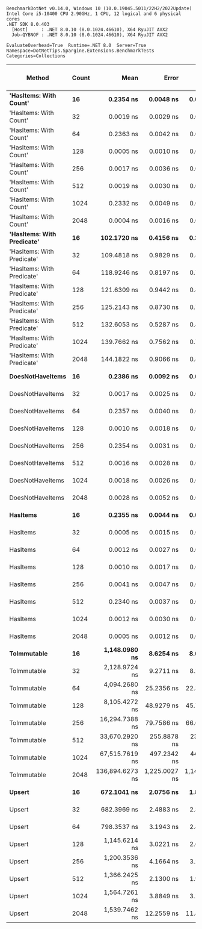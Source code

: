 ```

BenchmarkDotNet v0.14.0, Windows 10 (10.0.19045.5011/22H2/2022Update)
Intel Core i5-10400 CPU 2.90GHz, 1 CPU, 12 logical and 6 physical cores
.NET SDK 8.0.403
  [Host]     : .NET 8.0.10 (8.0.1024.46610), X64 RyuJIT AVX2
  Job-QYBNOF : .NET 8.0.10 (8.0.1024.46610), X64 RyuJIT AVX2

EvaluateOverhead=True  Runtime=.NET 8.0  Server=True  
Namespace=DotNetTips.Spargine.Extensions.BenchmarkTests  Categories=Collections  

```
| Method                     | Count | Mean            | Error         | StdDev        | StdErr      | Median          | Min             | Q1              | Q3              | Max             | Op/s                | CI99.9% Margin | Iterations | Kurtosis | MValue | Skewness | Rank | LogicalGroup | Baseline | Exceptions | Completed Work Items | Lock Contentions | Code Size | Gen0   | Gen1   | Allocated |
|--------------------------- |------ |----------------:|--------------:|--------------:|------------:|----------------:|----------------:|----------------:|----------------:|----------------:|--------------------:|---------------:|-----------:|---------:|-------:|---------:|-----:|------------- |--------- |-----------:|---------------------:|-----------------:|----------:|-------:|-------:|----------:|
| **&#39;HasItems: With Count&#39;**     | **16**    |       **0.2354 ns** |     **0.0048 ns** |     **0.0042 ns** |   **0.0011 ns** |       **0.2351 ns** |       **0.2279 ns** |       **0.2324 ns** |       **0.2373 ns** |       **0.2430 ns** |     **4,247,839,819.2** |       **6.999 ns** |      **14.00** |    **2.183** |  **2.000** |   **0.2336** |    **2** | *****            | **No**       |          **-** |                    **-** |                **-** |      **43 B** |      **-** |      **-** |         **-** |
| &#39;HasItems: With Count&#39;     | 32    |       0.0019 ns |     0.0029 ns |     0.0025 ns |   0.0007 ns |       0.0011 ns |       0.0000 ns |       0.0000 ns |       0.0023 ns |       0.0072 ns |   514,413,105,562.9 |       7.000 ns |      14.00 |    2.515 |  2.222 |   1.0572 |    1 | *            | No       |          - |                    - |                - |      43 B |      - |      - |         - |
| &#39;HasItems: With Count&#39;     | 64    |       0.2363 ns |     0.0042 ns |     0.0035 ns |   0.0010 ns |       0.2358 ns |       0.2312 ns |       0.2339 ns |       0.2387 ns |       0.2429 ns |     4,231,389,176.4 |       6.500 ns |      13.00 |    1.912 |  2.000 |   0.2454 |    2 | *            | No       |          - |                    - |                - |      43 B |      - |      - |         - |
| &#39;HasItems: With Count&#39;     | 128   |       0.0005 ns |     0.0010 ns |     0.0010 ns |   0.0002 ns |       0.0000 ns |       0.0000 ns |       0.0000 ns |       0.0006 ns |       0.0028 ns | 1,890,568,053,338.3 |       7.500 ns |      15.00 |    2.956 |  2.182 |   1.2734 |    1 | *            | No       |          - |                    - |                - |      43 B |      - |      - |         - |
| &#39;HasItems: With Count&#39;     | 256   |       0.0017 ns |     0.0036 ns |     0.0032 ns |   0.0009 ns |       0.0000 ns |       0.0000 ns |       0.0000 ns |       0.0009 ns |       0.0105 ns |   601,194,420,777.3 |       7.000 ns |      14.00 |    4.472 |  2.444 |   1.6546 |    1 | *            | No       |          - |                    - |                - |      43 B |      - |      - |         - |
| &#39;HasItems: With Count&#39;     | 512   |       0.0019 ns |     0.0030 ns |     0.0028 ns |   0.0007 ns |       0.0000 ns |       0.0000 ns |       0.0000 ns |       0.0031 ns |       0.0084 ns |   534,859,839,005.3 |       7.500 ns |      15.00 |    2.658 |  2.545 |   1.0997 |    1 | *            | No       |          - |                    - |                - |      43 B |      - |      - |         - |
| &#39;HasItems: With Count&#39;     | 1024  |       0.2332 ns |     0.0049 ns |     0.0041 ns |   0.0011 ns |       0.2323 ns |       0.2280 ns |       0.2301 ns |       0.2346 ns |       0.2433 ns |     4,288,375,337.4 |       6.499 ns |      13.00 |    3.206 |  2.000 |   0.9622 |    2 | *            | No       |          - |                    - |                - |      43 B |      - |      - |         - |
| &#39;HasItems: With Count&#39;     | 2048  |       0.0004 ns |     0.0016 ns |     0.0015 ns |   0.0004 ns |       0.0000 ns |       0.0000 ns |       0.0000 ns |       0.0000 ns |       0.0057 ns | 2,645,031,754,581.9 |       7.500 ns |      15.00 |   11.387 |  2.000 |   3.1328 |    1 | *            | No       |          - |                    - |                - |      43 B |      - |      - |         - |
| **&#39;HasItems: With Predicate&#39;** | **16**    |     **102.1720 ns** |     **0.4156 ns** |     **0.3684 ns** |   **0.0985 ns** |     **102.1563 ns** |     **101.5211 ns** |     **101.9628 ns** |     **102.3757 ns** |     **102.8492 ns** |         **9,787,412.9** |       **6.951 ns** |      **14.00** |    **2.239** |  **2.000** |   **0.0836** |    **3** | *****            | **No**       |          **-** |                    **-** |                **-** |   **1,379 B** | **0.0019** |      **-** |     **176 B** |
| &#39;HasItems: With Predicate&#39; | 32    |     109.4818 ns |     0.9829 ns |     0.8713 ns |   0.2329 ns |     109.3770 ns |     108.0924 ns |     108.9788 ns |     109.8626 ns |     111.1796 ns |         9,133,942.2 |       6.884 ns |      14.00 |    2.371 |  2.000 |   0.4656 |    4 | *            | No       |          - |                    - |                - |   1,379 B | 0.0020 |      - |     192 B |
| &#39;HasItems: With Predicate&#39; | 64    |     118.9246 ns |     0.8197 ns |     0.7667 ns |   0.1980 ns |     118.8169 ns |     117.3419 ns |     118.4646 ns |     119.5114 ns |     119.9868 ns |         8,408,689.0 |       7.401 ns |      15.00 |    2.161 |  2.000 |  -0.4354 |    5 | *            | No       |          - |                    - |                - |   1,379 B | 0.0021 |      - |     208 B |
| &#39;HasItems: With Predicate&#39; | 128   |     121.6309 ns |     0.9442 ns |     0.8832 ns |   0.2280 ns |     121.2925 ns |     120.6260 ns |     121.0364 ns |     122.0998 ns |     123.2260 ns |         8,221,592.1 |       7.386 ns |      15.00 |    1.925 |  2.000 |   0.7683 |    5 | *            | No       |          - |                    - |                - |   1,380 B | 0.0024 |      - |     224 B |
| &#39;HasItems: With Predicate&#39; | 256   |     125.2143 ns |     0.8730 ns |     0.7739 ns |   0.2068 ns |     125.2068 ns |     123.5343 ns |     125.0628 ns |     125.8465 ns |     126.2646 ns |         7,986,308.9 |       6.897 ns |      14.00 |    2.417 |  2.000 |  -0.5437 |    5 | *            | No       |          - |                    - |                - |   1,379 B | 0.0024 |      - |     240 B |
| &#39;HasItems: With Predicate&#39; | 512   |     132.6053 ns |     0.5287 ns |     0.4687 ns |   0.1253 ns |     132.4012 ns |     132.1709 ns |     132.3054 ns |     132.8450 ns |     133.7593 ns |         7,541,177.0 |       6.937 ns |      14.00 |    3.064 |  2.000 |   1.1020 |    6 | *            | No       |          - |                    - |                - |   1,511 B | 0.0026 |      - |     256 B |
| &#39;HasItems: With Predicate&#39; | 1024  |     139.7662 ns |     0.7562 ns |     0.7074 ns |   0.1826 ns |     139.5439 ns |     138.7882 ns |     139.2645 ns |     140.2692 ns |     141.5362 ns |         7,154,806.4 |       7.409 ns |      15.00 |    3.104 |  2.000 |   0.8786 |    7 | *            | No       |          - |                    - |                - |   1,510 B | 0.0029 |      - |     272 B |
| &#39;HasItems: With Predicate&#39; | 2048  |     144.1822 ns |     0.9066 ns |     0.8037 ns |   0.2148 ns |     144.2706 ns |     142.8506 ns |     143.5444 ns |     144.8801 ns |     145.5025 ns |         6,935,667.3 |       6.893 ns |      14.00 |    1.671 |  2.000 |  -0.1024 |    7 | *            | No       |          - |                    - |                - |   1,379 B | 0.0031 |      - |     288 B |
| **DoesNotHaveItems**           | **16**    |       **0.2386 ns** |     **0.0092 ns** |     **0.0086 ns** |   **0.0022 ns** |       **0.2352 ns** |       **0.2297 ns** |       **0.2321 ns** |       **0.2460 ns** |       **0.2552 ns** |     **4,190,362,876.4** |       **7.499 ns** |      **15.00** |    **1.806** |  **2.600** |   **0.6954** |    **2** | *****            | **No**       |          **-** |                    **-** |                **-** |      **41 B** |      **-** |      **-** |         **-** |
| DoesNotHaveItems           | 32    |       0.0017 ns |     0.0025 ns |     0.0021 ns |   0.0006 ns |       0.0002 ns |       0.0000 ns |       0.0000 ns |       0.0030 ns |       0.0054 ns |   596,105,452,247.1 |       6.500 ns |      13.00 |    1.647 |  2.250 |   0.6254 |    1 | *            | No       |          - |                    - |                - |      41 B |      - |      - |         - |
| DoesNotHaveItems           | 64    |       0.2357 ns |     0.0040 ns |     0.0038 ns |   0.0010 ns |       0.2348 ns |       0.2291 ns |       0.2333 ns |       0.2379 ns |       0.2437 ns |     4,242,267,697.2 |       7.500 ns |      15.00 |    2.493 |  2.000 |   0.3902 |    2 | *            | No       |          - |                    - |                - |      41 B |      - |      - |         - |
| DoesNotHaveItems           | 128   |       0.0010 ns |     0.0018 ns |     0.0015 ns |   0.0004 ns |       0.0000 ns |       0.0000 ns |       0.0000 ns |       0.0025 ns |       0.0037 ns |   974,302,964,514.1 |       6.500 ns |      13.00 |    1.668 |  2.889 |   0.7781 |    1 | *            | No       |          - |                    - |                - |      41 B |      - |      - |         - |
| DoesNotHaveItems           | 256   |       0.2354 ns |     0.0031 ns |     0.0026 ns |   0.0007 ns |       0.2348 ns |       0.2320 ns |       0.2336 ns |       0.2370 ns |       0.2408 ns |     4,248,260,223.8 |       6.500 ns |      13.00 |    2.071 |  2.000 |   0.5480 |    2 | *            | No       |          - |                    - |                - |      41 B |      - |      - |         - |
| DoesNotHaveItems           | 512   |       0.0016 ns |     0.0028 ns |     0.0026 ns |   0.0007 ns |       0.0000 ns |       0.0000 ns |       0.0000 ns |       0.0016 ns |       0.0078 ns |   637,790,652,991.7 |       7.500 ns |      15.00 |    3.304 |  2.444 |   1.3676 |    1 | *            | No       |          - |                    - |                - |      41 B |      - |      - |         - |
| DoesNotHaveItems           | 1024  |       0.0018 ns |     0.0026 ns |     0.0021 ns |   0.0006 ns |       0.0007 ns |       0.0000 ns |       0.0000 ns |       0.0028 ns |       0.0065 ns |   567,572,202,198.9 |       6.500 ns |      13.00 |    2.291 |  2.000 |   0.8122 |    1 | *            | No       |          - |                    - |                - |      41 B |      - |      - |         - |
| DoesNotHaveItems           | 2048  |       0.0028 ns |     0.0052 ns |     0.0046 ns |   0.0012 ns |       0.0002 ns |       0.0000 ns |       0.0000 ns |       0.0038 ns |       0.0158 ns |   352,038,255,216.5 |       6.999 ns |      14.00 |    4.586 |  2.200 |   1.5875 |    1 | *            | No       |          - |                    - |                - |      41 B |      - |      - |         - |
| **HasItems**                   | **16**    |       **0.2355 ns** |     **0.0044 ns** |     **0.0037 ns** |   **0.0010 ns** |       **0.2350 ns** |       **0.2304 ns** |       **0.2322 ns** |       **0.2391 ns** |       **0.2418 ns** |     **4,247,033,576.2** |       **6.499 ns** |      **13.00** |    **1.646** |  **2.000** |   **0.4154** |    **2** | *****            | **No**       |          **-** |                    **-** |                **-** |      **38 B** |      **-** |      **-** |         **-** |
| HasItems                   | 32    |       0.0005 ns |     0.0015 ns |     0.0013 ns |   0.0004 ns |       0.0000 ns |       0.0000 ns |       0.0000 ns |       0.0000 ns |       0.0044 ns | 2,176,820,490,300.0 |       6.500 ns |      13.00 |    7.439 |  2.000 |   2.3678 |    1 | *            | No       |          - |                    - |                - |      38 B |      - |      - |         - |
| HasItems                   | 64    |       0.0012 ns |     0.0027 ns |     0.0023 ns |   0.0006 ns |       0.0000 ns |       0.0000 ns |       0.0000 ns |       0.0019 ns |       0.0077 ns |   866,049,766,218.3 |       6.500 ns |      13.00 |    5.659 |  2.444 |   1.8811 |    1 | *            | No       |          - |                    - |                - |      38 B |      - |      - |         - |
| HasItems                   | 128   |       0.0010 ns |     0.0017 ns |     0.0015 ns |   0.0004 ns |       0.0000 ns |       0.0000 ns |       0.0000 ns |       0.0022 ns |       0.0040 ns |   964,455,264,589.6 |       7.000 ns |      14.00 |    1.826 |  2.889 |   0.7817 |    1 | *            | No       |          - |                    - |                - |      38 B |      - |      - |         - |
| HasItems                   | 256   |       0.0041 ns |     0.0047 ns |     0.0044 ns |   0.0011 ns |       0.0040 ns |       0.0000 ns |       0.0001 ns |       0.0064 ns |       0.0154 ns |   245,730,003,661.7 |       7.499 ns |      15.00 |    3.370 |  2.222 |   1.0010 |    1 | *            | No       |          - |                    - |                - |      38 B |      - |      - |         - |
| HasItems                   | 512   |       0.2340 ns |     0.0037 ns |     0.0031 ns |   0.0008 ns |       0.2333 ns |       0.2299 ns |       0.2320 ns |       0.2365 ns |       0.2404 ns |     4,273,105,300.4 |       6.500 ns |      13.00 |    2.116 |  2.000 |   0.5832 |    2 | *            | No       |          - |                    - |                - |      38 B |      - |      - |         - |
| HasItems                   | 1024  |       0.0012 ns |     0.0030 ns |     0.0027 ns |   0.0007 ns |       0.0000 ns |       0.0000 ns |       0.0000 ns |       0.0003 ns |       0.0074 ns |   815,108,042,207.5 |       7.000 ns |      14.00 |    4.142 |  2.200 |   1.7044 |    1 | *            | No       |          - |                    - |                - |      38 B |      - |      - |         - |
| HasItems                   | 2048  |       0.0005 ns |     0.0012 ns |     0.0011 ns |   0.0003 ns |       0.0000 ns |       0.0000 ns |       0.0000 ns |       0.0002 ns |       0.0044 ns | 2,195,252,338,894.3 |       7.500 ns |      15.00 |    9.503 |  2.000 |   2.7165 |    1 | *            | No       |          - |                    - |                - |      38 B |      - |      - |         - |
| **ToImmutable**                | **16**    |   **1,148.0980 ns** |     **8.6254 ns** |     **8.0682 ns** |   **2.0832 ns** |   **1,151.3900 ns** |   **1,136.4997 ns** |   **1,140.9896 ns** |   **1,153.4910 ns** |   **1,161.6632 ns** |           **871,005.8** |       **6.458 ns** |      **15.00** |    **1.501** |  **2.000** |   **0.0547** |   **10** | *****            | **No**       |          **-** |                    **-** |                **-** |     **973 B** | **0.0286** |      **-** |    **2696 B** |
| ToImmutable                | 32    |   2,128.9724 ns |     9.2711 ns |     8.2185 ns |   2.1965 ns |   2,130.5141 ns |   2,115.3475 ns |   2,123.1666 ns |   2,133.7473 ns |   2,141.1406 ns |           469,710.2 |       5.902 ns |      14.00 |    1.686 |  2.000 |  -0.1965 |   14 | *            | No       |          - |                    - |                - |     973 B | 0.0496 |      - |    4792 B |
| ToImmutable                | 64    |   4,094.2680 ns |    25.2356 ns |    22.3707 ns |   5.9788 ns |   4,088.5632 ns |   4,062.6274 ns |   4,080.8683 ns |   4,102.2295 ns |   4,143.8606 ns |           244,243.9 |       4.011 ns |      14.00 |    2.654 |  2.000 |   0.7972 |   15 | *            | No       |          - |                    - |                - |     973 B | 0.0916 |      - |    8936 B |
| ToImmutable                | 128   |   8,105.4272 ns |    48.9279 ns |    45.7672 ns |  11.8170 ns |   8,097.0840 ns |   8,060.9909 ns |   8,067.1410 ns |   8,137.2574 ns |   8,199.2279 ns |           123,374.1 |       1.591 ns |      15.00 |    1.996 |  2.000 |   0.7001 |   16 | *            | No       |          - |                    - |                - |     973 B | 0.1831 |      - |   17176 B |
| ToImmutable                | 256   |  16,294.7388 ns |    79.7586 ns |    66.6020 ns |  18.4721 ns |  16,278.9185 ns |  16,214.3921 ns |  16,246.1426 ns |  16,341.4673 ns |  16,430.9845 ns |            61,369.5 |      -2.736 ns |      13.00 |    2.008 |  2.000 |   0.6171 |   17 | *            | No       |          - |                    - |                - |     973 B | 0.3662 |      - |   33608 B |
| ToImmutable                | 512   |  33,670.2920 ns |   255.8878 ns |   239.3576 ns |  61.8019 ns |  33,616.2079 ns |  33,416.1407 ns |  33,460.4004 ns |  33,796.5942 ns |  34,080.2216 ns |            29,699.8 |     -23.401 ns |      15.00 |    1.832 |  2.000 |   0.6178 |   18 | *            | No       |          - |                    - |                - |     973 B | 0.6714 |      - |   66424 B |
| ToImmutable                | 1024  |  67,515.7619 ns |   497.2342 ns |   440.7852 ns | 117.8048 ns |  67,409.9426 ns |  66,892.8040 ns |  67,215.1001 ns |  67,816.1316 ns |  68,376.2146 ns |            14,811.4 |     -51.902 ns |      14.00 |    1.887 |  2.000 |   0.3565 |   19 | *            | No       |          - |                    - |                - |     973 B | 1.3428 |      - |  132008 B |
| ToImmutable                | 2048  | 136,894.6273 ns | 1,225.0027 ns | 1,145.8683 ns | 295.8619 ns | 136,604.1016 ns | 135,218.8965 ns | 136,200.1221 ns | 137,466.1865 ns | 139,126.0010 ns |             7,304.9 |    -140.431 ns |      15.00 |    2.337 |  2.000 |   0.6621 |   20 | *            | No       |          - |                    - |                - |     973 B | 2.6855 | 0.2441 |  263128 B |
| **Upsert**                     | **16**    |     **672.1041 ns** |     **2.0756 ns** |     **1.8399 ns** |   **0.4917 ns** |     **671.8994 ns** |     **668.5174 ns** |     **671.2665 ns** |     **672.4190 ns** |     **675.3628 ns** |         **1,487,864.7** |       **6.754 ns** |      **14.00** |    **2.589** |  **2.000** |   **0.2509** |    **8** | *****            | **No**       |          **-** |                    **-** |                **-** |     **527 B** |      **-** |      **-** |      **56 B** |
| Upsert                     | 32    |     682.3969 ns |     2.4883 ns |     2.3276 ns |   0.6010 ns |     681.9615 ns |     678.3029 ns |     681.0857 ns |     683.4924 ns |     686.8213 ns |         1,465,422.9 |       7.200 ns |      15.00 |    2.175 |  2.000 |   0.2792 |    8 | *            | No       |          - |                    - |                - |     527 B |      - |      - |      56 B |
| Upsert                     | 64    |     798.3537 ns |     3.1943 ns |     2.8317 ns |   0.7568 ns |     797.2443 ns |     795.2987 ns |     796.7173 ns |     799.2624 ns |     805.4203 ns |         1,252,577.6 |       6.622 ns |      14.00 |    3.327 |  2.000 |   1.1808 |    9 | *            | No       |          - |                    - |                - |     527 B |      - |      - |      56 B |
| Upsert                     | 128   |   1,145.6214 ns |     3.0221 ns |     2.6790 ns |   0.7160 ns |   1,144.7180 ns |   1,142.5548 ns |   1,143.8173 ns |   1,147.1886 ns |   1,150.5713 ns |           872,888.7 |       6.642 ns |      14.00 |    1.938 |  2.000 |   0.6486 |   10 | *            | No       |          - |                    - |                - |     527 B |      - |      - |      56 B |
| Upsert                     | 256   |   1,200.3536 ns |     4.1664 ns |     3.2529 ns |   0.9390 ns |   1,199.9098 ns |   1,195.5823 ns |   1,197.9909 ns |   1,202.9729 ns |   1,205.1780 ns |           833,087.8 |       5.530 ns |      12.00 |    1.434 |  2.000 |   0.0284 |   11 | *            | No       |          - |                    - |                - |     527 B |      - |      - |      56 B |
| Upsert                     | 512   |   1,366.2425 ns |     2.1300 ns |     1.9924 ns |   0.5144 ns |   1,366.5061 ns |   1,362.9008 ns |   1,364.8197 ns |   1,367.1865 ns |   1,370.6405 ns |           731,934.5 |       7.243 ns |      15.00 |    2.525 |  2.000 |   0.3936 |   12 | *            | No       |          - |                    - |                - |     527 B |      - |      - |      56 B |
| Upsert                     | 1024  |   1,564.7261 ns |     3.8849 ns |     3.2441 ns |   0.8997 ns |   1,564.8177 ns |   1,556.3485 ns |   1,563.7204 ns |   1,566.2534 ns |   1,570.3000 ns |           639,089.5 |       6.050 ns |      13.00 |    4.201 |  2.000 |  -0.8569 |   13 | *            | No       |          - |                    - |                - |     527 B |      - |      - |      56 B |
| Upsert                     | 2048  |   1,539.7462 ns |    12.2559 ns |    11.4642 ns |   2.9600 ns |   1,535.7096 ns |   1,527.9770 ns |   1,531.8792 ns |   1,547.0848 ns |   1,561.5387 ns |           649,457.7 |       6.020 ns |      15.00 |    1.920 |  2.000 |   0.7868 |   13 | *            | No       |          - |                    - |                - |     527 B |      - |      - |      56 B |
